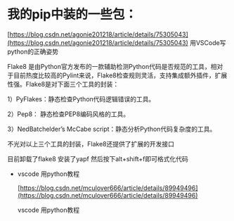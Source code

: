 # 我的pip中装的一些包：

[https://blog.csdn.net/agonie201218/article/details/75305043](https://blog.csdn.net/agonie201218/article/details/75305043) 用VSCode写python的正确姿势

Flake8 是由Python官方发布的一款辅助检测Python代码是否规范的工具，相对于目前热度比较高的Pylint来说，Flake8检查规则灵活，支持集成额外插件，扩展性强。Flake8是对下面三个工具的封装：

1）PyFlakes：静态检查Python代码逻辑错误的工具。

2）Pep8： 静态检查PEP8编码风格的工具。

3）NedBatchelder’s McCabe script：静态分析Python代码复杂度的工具。

不光对以上三个工具的封装，Flake8还提供了扩展的开发接口

目前卸载了flake8 安装了yapf 然后按下alt+shift+f即可格式化代码

* vscode 用python教程

  [https://blog.csdn.net/mculover666/article/details/89949496](https://blog.csdn.net/mculover666/article/details/89949496) 

  vscode 用python教程

